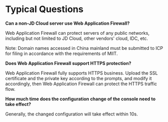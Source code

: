 # **Typical Questions**

**Can a non-JD Cloud server use Web Application Firewall?**

Web Application Firewall can protect servers of any public networks, including but not limited to JD Cloud, other vendors' cloud, IDC, etc.

Note: Domain names accessed in China mainland must be submitted to ICP for filing in accordance with the requirements of MIIT.

**Does Web Application Firewall support HTTPS protection?**

Web Application Firewall fully supports HTTPS business. Upload the SSL certificate and the private key according to the prompts, and modify it accordingly, then Web Application Firewall can protect the HTTPS traffic flow.

**How much time does the configuration change of the console need to take effect?**

Generally, the changed configuration will take effect within 10s.